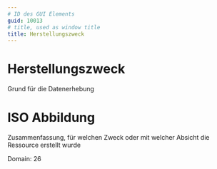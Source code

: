 ```yaml
---
# ID des GUI Elements
guid: 10013
# title, used as window title
title: Herstellungszweck
---
```


# Herstellungszweck

Grund für die Datenerhebung


# ISO Abbildung

Zusammenfassung, für welchen Zweck oder mit welcher Absicht die Ressource erstellt wurde

Domain: 26
